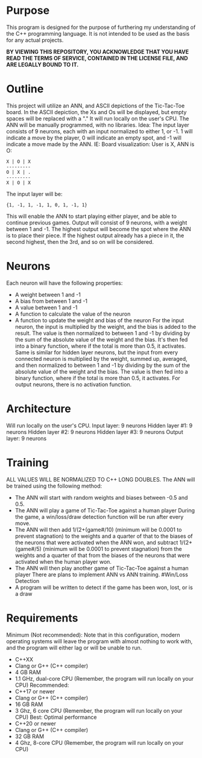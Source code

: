 # Purpose


This program is designed for the purpose of furthering my understanding of the C++ programming language. It is not intended to be used as the basis for any actual projects.


**BY VIEWING THIS REPOSITORY, YOU ACKNOWLEDGE THAT YOU HAVE READ THE TERMS OF SERVICE, CONTAINED IN THE LICENSE FILE, AND ARE LEGALLY BOUND TO IT.**

# Outline


This project will utilize an ANN, and ASCII depictions of the Tic-Tac-Toe board. In the ASCII depiction, the Xs and Os will be displayed, but empty spaces will be replaced with a "." It will run locally on the user's CPU. The ANN will be manually programmed, with no libraries.
Idea:
The input layer consists of 9 neurons, each with an input normalized to either 1, or -1. 1 will indicate a move by the player, 0 will indicate an empty spot, and -1 will indicate a move made by the ANN. IE:
Board visualization:
User is X, ANN is O:
```
X | O | X
---------
O | X | .
---------
X | O | X
```
The input layer will be:
```
{1, -1, 1, -1, 1, 0, 1, -1, 1}
```
This will enable the ANN to start playing either player, and be able to continue previous games.
Output will consist of 9 neurons, with a weight between 1 and -1. The highest output will become the spot where the ANN is to place their piece. If the highest output already has a piece in it, the second highest, then the 3rd, and so on will be considered.

# Neurons


Each neuron will have the following properties:
- A weight between 1 and -1
- A bias from between 1 and -1
- A value between 1 and -1
- A function to calculate the value of the neuron
- A function to update the weight and bias of the neuron
For the input neuron, the input is multiplied by the weight, and the bias is added to the result. The value is then normalized to between 1 and -1 by dividing by the sum of the absolute value of the weight and the bias. It's then fed into a binary function, where if the total is more than 0.5, it activates. Same is similar for hidden layer neurons, but the input from every connected neuron is multiplied by the weight, summed up, averaged, and then normalized to between 1 and -1 by dividing by the sum of the absolute value of the weight and the bias. The value is then fed into a binary function, where if the total is more than 0.5, it activates. For output neurons, there is no activation function.

# Architecture


Will run locally on the user's CPU.
Input layer: 9 neurons
Hidden layer #1: 9 neurons
Hidden layer #2: 9 neurons
Hidden layer #3: 9 neurons
Output layer: 9 neurons

# Training


ALL VALUES WILL BE NORMALIZED TO C++ LONG DOUBLES.
The ANN will be trained using the following method:
- The ANN will start with random weights and biases between -0.5 and 0.5.
- The ANN will play a game of Tic-Tac-Toe against a human player
During the game, a win/loss/draw detection function will be run after every move.
- The ANN will then add 1/(2+(game#/10) (minimum will be 0.0001 to prevent stagnation) to the weights and a quarter of that to the biases of the neurons that were activated when the ANN won, and subtract 1/(2+(game#/5) (minimum will be 0.0001 to prevent stagnation) from the weights and a quarter of that from the biases of the neurons that were activated when the human player won.
- The ANN will then play another game of Tic-Tac-Toe against a human player
There are plans to implement ANN vs ANN training.
#Win/Loss Detection
- A program will be written to detect if the game has been won, lost, or is a draw

# Requirements


Minimum (Not recommended):
Note that in this configuration, modern operating systems will leave the program with almost nothing to work with, and the program will either lag or will be unable to run.
- C++XX
- Clang or G++ (C++ compiler)
- 4 GB RAM
- 1.1 GHz, dual-core CPU (Remember, the program will run locally on your CPU)
Recommended:
- C++17 or newer
- Clang or G++ (C++ compiler)
- 16 GB RAM
- 3 Ghz, 6 core CPU (Remember, the program will run locally on your CPU)
Best:
Optimal performance
- C++20 or newer
- Clang or G++ (C++ compiler)
- 32 GB RAM
- 4 Ghz, 8-core CPU (Remember, the program will run locally on your CPU)
